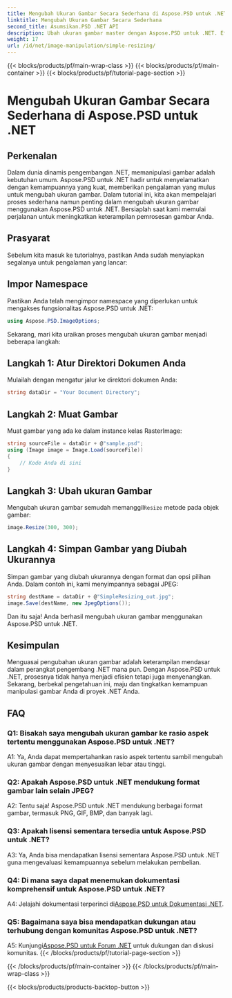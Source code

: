 ```yaml
---
title: Mengubah Ukuran Gambar Secara Sederhana di Aspose.PSD untuk .NET
linktitle: Mengubah Ukuran Gambar Secara Sederhana
second_title: Asumsikan.PSD .NET API
description: Ubah ukuran gambar master dengan Aspose.PSD untuk .NET. Efisien, mulus, dan kuat. Tingkatkan proyek .NET Anda dengan mudah.
weight: 17
url: /id/net/image-manipulation/simple-resizing/
---
```


{{< blocks/products/pf/main-wrap-class >}}
{{< blocks/products/pf/main-container >}}
{{< blocks/products/pf/tutorial-page-section >}}

# Mengubah Ukuran Gambar Secara Sederhana di Aspose.PSD untuk .NET

## Perkenalan

Dalam dunia dinamis pengembangan .NET, memanipulasi gambar adalah kebutuhan umum. Aspose.PSD untuk .NET hadir untuk menyelamatkan dengan kemampuannya yang kuat, memberikan pengalaman yang mulus untuk mengubah ukuran gambar. Dalam tutorial ini, kita akan mempelajari proses sederhana namun penting dalam mengubah ukuran gambar menggunakan Aspose.PSD untuk .NET. Bersiaplah saat kami memulai perjalanan untuk meningkatkan keterampilan pemrosesan gambar Anda.

## Prasyarat

Sebelum kita masuk ke tutorialnya, pastikan Anda sudah menyiapkan segalanya untuk pengalaman yang lancar:

## Impor Namespace

Pastikan Anda telah mengimpor namespace yang diperlukan untuk mengakses fungsionalitas Aspose.PSD untuk .NET:

```csharp
using Aspose.PSD.ImageOptions;
```

Sekarang, mari kita uraikan proses mengubah ukuran gambar menjadi beberapa langkah:

## Langkah 1: Atur Direktori Dokumen Anda

Mulailah dengan mengatur jalur ke direktori dokumen Anda:

```csharp
string dataDir = "Your Document Directory";
```

## Langkah 2: Muat Gambar

Muat gambar yang ada ke dalam instance kelas RasterImage:

```csharp
string sourceFile = dataDir + @"sample.psd";
using (Image image = Image.Load(sourceFile))
{
    // Kode Anda di sini
}
```

## Langkah 3: Ubah ukuran Gambar

 Mengubah ukuran gambar semudah memanggil`Resize` metode pada objek gambar:

```csharp
image.Resize(300, 300);
```

## Langkah 4: Simpan Gambar yang Diubah Ukurannya

Simpan gambar yang diubah ukurannya dengan format dan opsi pilihan Anda. Dalam contoh ini, kami menyimpannya sebagai JPEG:

```csharp
string destName = dataDir + @"SimpleResizing_out.jpg";
image.Save(destName, new JpegOptions());
```

Dan itu saja! Anda berhasil mengubah ukuran gambar menggunakan Aspose.PSD untuk .NET.

## Kesimpulan

Menguasai pengubahan ukuran gambar adalah keterampilan mendasar dalam perangkat pengembang .NET mana pun. Dengan Aspose.PSD untuk .NET, prosesnya tidak hanya menjadi efisien tetapi juga menyenangkan. Sekarang, berbekal pengetahuan ini, maju dan tingkatkan kemampuan manipulasi gambar Anda di proyek .NET Anda.

## FAQ

### Q1: Bisakah saya mengubah ukuran gambar ke rasio aspek tertentu menggunakan Aspose.PSD untuk .NET?

A1: Ya, Anda dapat mempertahankan rasio aspek tertentu sambil mengubah ukuran gambar dengan menyesuaikan lebar atau tinggi.

### Q2: Apakah Aspose.PSD untuk .NET mendukung format gambar lain selain JPEG?

A2: Tentu saja! Aspose.PSD untuk .NET mendukung berbagai format gambar, termasuk PNG, GIF, BMP, dan banyak lagi.

### Q3: Apakah lisensi sementara tersedia untuk Aspose.PSD untuk .NET?

A3: Ya, Anda bisa mendapatkan lisensi sementara Aspose.PSD untuk .NET guna mengevaluasi kemampuannya sebelum melakukan pembelian.

### Q4: Di mana saya dapat menemukan dokumentasi komprehensif untuk Aspose.PSD untuk .NET?

 A4: Jelajahi dokumentasi terperinci di[Aspose.PSD untuk Dokumentasi .NET](https://reference.aspose.com/psd/net/).

### Q5: Bagaimana saya bisa mendapatkan dukungan atau terhubung dengan komunitas Aspose.PSD untuk .NET?

 A5: Kunjungi[Aspose.PSD untuk Forum .NET](https://forum.aspose.com/c/psd/34) untuk dukungan dan diskusi komunitas.
{{< /blocks/products/pf/tutorial-page-section >}}

{{< /blocks/products/pf/main-container >}}
{{< /blocks/products/pf/main-wrap-class >}}

{{< blocks/products/products-backtop-button >}}
